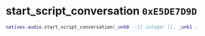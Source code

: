 # start_script_conversation `0xE5DE7D9D`

```lua
natives.audio.start_script_conversation(_unk0 --[[ integer ]], _unk1 --[[ integer ]])
```